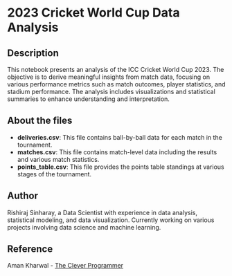 # 2023 Cricket World Cup Data Analysis

## Description
This notebook presents an analysis of the ICC Cricket World Cup 2023. The objective is to derive meaningful insights from match data, focusing on various performance metrics such as match outcomes, player statistics, and stadium performance. The analysis includes visualizations and statistical summaries to enhance understanding and interpretation.
## About the files
- **deliveries.csv**: This file contains ball-by-ball data for each match in the tournament.
- **matches.csv**: This file contains match-level data including the results and various match statistics.
- **points_table.csv**: This file provides the points table standings at various stages of the tournament.

## Author
Rishiraj Sinharay, a Data Scientist with experience in data analysis, statistical modeling, and data visualization. Currently working on various projects involving data science and machine learning.

## Reference
Aman Kharwal - [The Clever Programmer](https://thecleverprogrammer.com/)
